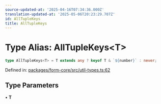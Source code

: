 ```yaml
---
source-updated-at: '2025-04-16T07:34:36.000Z'
translation-updated-at: '2025-05-06T20:23:29.707Z'
id: AllTupleKeys
title: AllTupleKeys
---
```


<!-- DO NOT EDIT: this page is autogenerated from the type comments -->

# Type Alias: AllTupleKeys\<T\>

```ts
type AllTupleKeys<T> = T extends any ? keyof T & `${number}` : never;
```

Defined in: [packages/form-core/src/util-types.ts:62](https://github.com/TanStack/form/blob/main/packages/form-core/src/util-types.ts#L62)

## Type Parameters

• **T**
